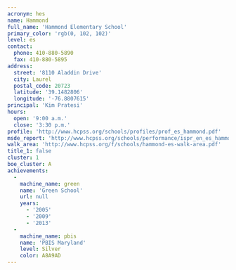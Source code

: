 ```yaml
---
acronym: hes
name: Hammond
full_name: 'Hammond Elementary School'
primary_color: 'rgb(0, 102, 102)'
level: es
contact:
  phone: 410-880-5890
  fax: 410-880-5895
address:
  street: '8110 Aladdin Drive'
  city: Laurel
  postal_code: 20723
  latitude: '39.1482806'
  longitude: '-76.8807615'
principal: 'Kim Pratesi'
hours:
  open: '9:00 a.m.'
  close: '3:30 p.m.'
profile: 'http://www.hcpss.org/schools/profiles/prof_es_hammond.pdf'
msde_report: 'http://www.hcpss.org/schools/performance/ispr_en_es_hammond.pdf'
walk_area: 'http://www.hcpss.org/f/schools/hammond-es-walk-area.pdf'
title_1: false
cluster: 1
boe_cluster: A
achievements:
  -
    machine_name: green
    name: 'Green School'
    url: null
    years:
      - '2005'
      - '2009'
      - '2013'
  -
    machine_name: pbis
    name: 'PBIS Maryland'
    level: Silver
    color: A8A9AD
---
```

